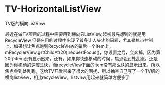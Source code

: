 # TV-HorizontalListView
TV版的横向ListView

最近在做TV项目的过程中需要用到横向的ListView,起初最先想到的就是用RecycleView,但是在用的过程中出现了很多让人头疼的问题，尤其是焦点控制上，如果想让焦点跑到RecycleView的最后一个item上，mRecyclerView.getChildAt(20).requestFocus()，你设置之后，会奔掉，因为第20个item没有显示出来，还有，如果你快速移动的时候，焦点会到处乱跑，还是因为你移动的速度过快，而recycleView下面的item没有那么快的显示出来，所以焦点会到处乱跑，这给TV开发带来了很大的困扰，所以抽空自己写了一个TV版的横向listview，相比recycleView，listview用起来就简单方便多了
